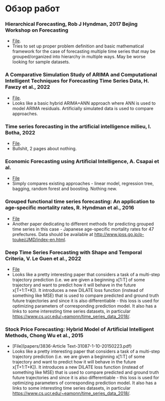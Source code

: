 # Обзор работ

### Hierarchical Forecasting, Rob J Hyndman, 2017 Bejing Workshop on Forecasting

 * [File](papers/3-Hierarchical.pdf).
 * Tries to set up proper problem definition and basic mathematical framework
for the case of forecasting multiple time series that may be grouped/organized
into hierarchy in multiple ways. May be worse looking for sample datasets.

### A Comparative Simulation Study of ARIMA and Computational Intelligent Techniques for Forecasting Time Series Data, H. Fawzy et al., 2022

 * [File](papers/7z4d6176219g6d.pdf).
 * Looks like a basic hybrid ARIMA+ANN approach where ANN is used to model ARIMA residuals.
Artificially simulated data is used to compare approaches.

### Time series forecasting in the artificial intelligence milieu, I. Botha, 2022

 * [File](papers/836-8959-1-PB.pdf).
 * Bullshit, 2 pages about nothing.

### Economic Forecasting using Artificial Intelligence, A. Csapai et al.

 * [File](papers/1102csapai.pdf)
 * Simply compares existing approaches - linear model, regression tree, bagging,
random forest and boosting. Nothing new.

### Grouped functional time series forecasting: An application to age-specific mortality rates, R. Hyndman et al., 2016

 * [File](papers/1609.04222.pdf)
 * Another paper dedicating to different methods for predicting grouped time
series in this case - Japanese age-specific mortality rates for 47 prefectures.
Data should be available at http://www.ipss.go.jp/p-toukei/JMD/index-en.html.

### Deep Time Series Forecasting with Shape and Temporal Criteria, V. Le Guen et al., 2022

 * [File](papers/2104.04610.pdf)
 * Looks like a pretty interesting paper that considers a task of a multi-step
trajectory prediction (i.e. we are given a beginning x[1:T] of some trajectory
and want to predict how it will behave in the future x[T+1:T+K]). It introduces
a new DILATE loss function (instead of something like MSE) that is used to
compare predicted and ground truth future trajectories and since it is also
differentiable - this loss is used for optimizing parameters of corresponding
prediction model. It also has a links to some interesting time series datasets,
in particular https://www.cs.ucr.edu/~eamonn/time_series_data_2018/.

### Stock Price Forecasting: Hybrid Model of Artificial Intelligent Methods, Chong Wu et al., 2015

 * [File](papers/3836-Article Text-31087-1-10-20150223.pdf)
 * Looks like a pretty interesting paper that considers a task of a multi-step
trajectory prediction (i.e. we are given a beginning x[1:T] of some trajectory
and want to predict how it will behave in the future x[T+1:T+K]). It introduces
a new DILATE loss function (instead of something like MSE) that is used to
compare predicted and ground truth future trajectories and since it is also
differentiable - this loss is used for optimizing parameters of corresponding
prediction model. It also has a links to some interesting time series datasets,
in particular https://www.cs.ucr.edu/~eamonn/time_series_data_2018/.


